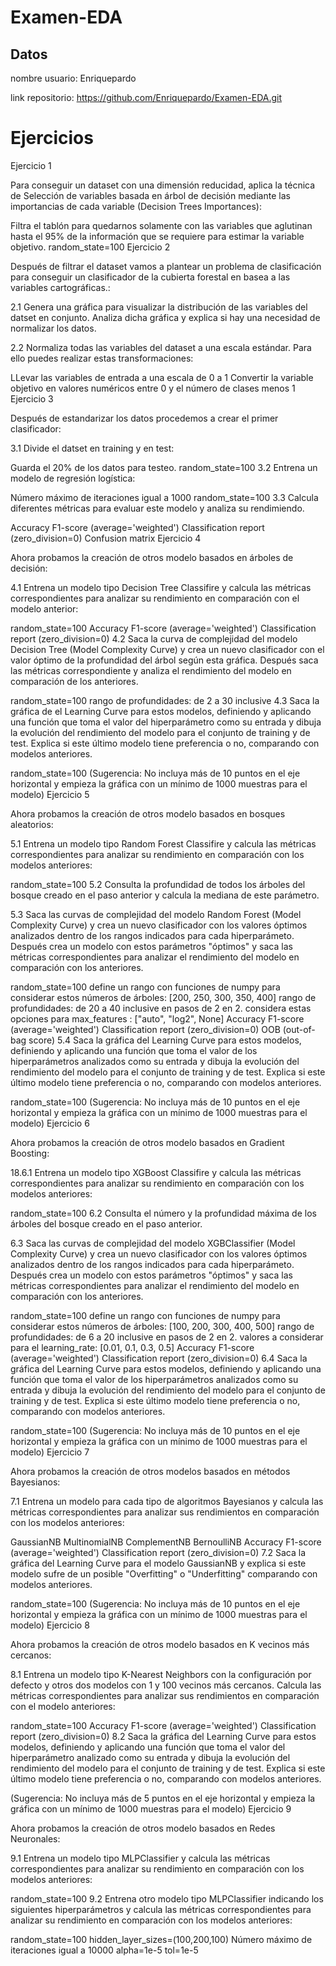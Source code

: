 # Examen-EDA

## Datos 

  nombre usuario: Enriquepardo
  
  link repositorio: https://github.com/Enriquepardo/Examen-EDA.git
  
  
#  Ejercicios
  Ejercicio 1

Para conseguir un dataset con una dimensión reducidad, aplica la técnica de Selección de variables basada en árbol de decisión mediante las importancias de cada variable (Decision Trees Importances):

Filtra el tablón para quedarnos solamente con las variables que aglutinan hasta el 95% de la información que se requiere para estimar la variable objetivo.
random_state=100
Ejercicio 2

Después de filtrar el dataset vamos a plantear un problema de clasificación para conseguir un clasificador de la cubierta forestal en basea a las variables cartográficas.:

2.1 Genera una gráfica para visualizar la distribución de las variables del datset en conjunto. Analiza dicha gráfica y explica si hay una necesidad de normalizar los datos.

2.2 Normaliza todas las variables del dataset a una escala estándar. Para ello puedes realizar estas transformaciones:

LLevar las variables de entrada a una escala de 0 a 1
Convertir la variable objetivo en valores numéricos entre 0 y el número de clases menos 1
Ejercicio 3

Después de estandarizar los datos procedemos a crear el primer clasificador:

3.1 Divide el datset en training y en test:

Guarda el 20% de los datos para testeo.
random_state=100
3.2 Entrena un modelo de regresión logística:

Número máximo de iteraciones igual a 1000
random_state=100
3.3 Calcula diferentes métricas para evaluar este modelo y analiza su rendimiendo.

Accuracy
F1-score (average='weighted')
Classification report (zero_division=0)
Confusion matrix
Ejercicio 4

Ahora probamos la creación de otros modelo basados en árboles de decisión:

4.1 Entrena un modelo tipo Decision Tree Classifire y calcula las métricas correspondientes para analizar su rendimiento en comparación con el modelo anterior:

random_state=100
Accuracy
F1-score (average='weighted')
Classification report (zero_division=0)
4.2 Saca la curva de complejidad del modelo Decision Tree (Model Complexity Curve) y crea un nuevo clasificador con el valor óptimo de la profundidad del árbol según esta gráfica. Después saca las métricas correspondiente y analiza el rendimiento del modelo en comparación de los anteriores.

random_state=100
rango de profundidades: de 2 a 30 inclusive
4.3 Saca la gráfica de el Learning Curve para estos modelos, definiendo y aplicando una función que toma el valor del hiperparámetro como su entrada y dibuja la evolución del rendimiento del modelo para el conjunto de training y de test. Explica si este último modelo tiene preferencia o no, comparando con modelos anteriores.

random_state=100
(Sugerencia: No incluya más de 10 puntos en el eje horizontal y empieza la gráfica con un mínimo de 1000 muestras para el modelo)
Ejercicio 5

Ahora probamos la creación de otros modelo basados en bosques aleatorios:

5.1 Entrena un modelo tipo Random Forest Classifire y calcula las métricas correspondientes para analizar su rendimiento en comparación con los modelos anteriores:

random_state=100
5.2 Consulta la profundidad de todos los árboles del bosque creado en el paso anterior y calcula la mediana de este parámetro.

5.3 Saca las curvas de complejidad del modelo Random Forest (Model Complexity Curve) y crea un nuevo clasificador con los valores óptimos analizados dentro de los rangos indicados para cada hiperparámeto. Después crea un modelo con estos parámetros "óptimos" y saca las métricas correspondientes para analizar el rendimiento del modelo en comparación con los anteriores.

random_state=100
define un rango con funciones de numpy para considerar estos números de árboles: [200, 250, 300, 350, 400]
rango de profundidades: de 20 a 40 inclusive en pasos de 2 en 2.
considera estas opciones para max_features : ["auto", "log2", None]
Accuracy
F1-score (average='weighted')
Classification report (zero_division=0)
OOB (out-of-bag score)
5.4 Saca la gráfica del Learning Curve para estos modelos, definiendo y aplicando una función que toma el valor de los hiperparámetros analizados como su entrada y dibuja la evolución del rendimiento del modelo para el conjunto de training y de test. Explica si este último modelo tiene preferencia o no, comparando con modelos anteriores.

random_state=100
(Sugerencia: No incluya más de 10 puntos en el eje horizontal y empieza la gráfica con un mínimo de 1000 muestras para el modelo)
Ejercicio 6

Ahora probamos la creación de otros modelo basados en Gradient Boosting:

18.6.1 Entrena un modelo tipo XGBoost Classifire y calcula las métricas correspondientes para analizar su rendimiento en comparación con los modelos anteriores:

random_state=100
6.2 Consulta el número y la profundidad máxima de los árboles del bosque creado en el paso anterior.

6.3 Saca las curvas de complejidad del modelo XGBClassifier (Model Complexity Curve) y crea un nuevo clasificador con los valores óptimos analizados dentro de los rangos indicados para cada hiperparámeto. Después crea un modelo con estos parámetros "óptimos" y saca las métricas correspondientes para analizar el rendimiento del modelo en comparación con los anteriores.

random_state=100
define un rango con funciones de numpy para considerar estos números de árboles: [100, 200, 300, 400, 500]
rango de profundidades: de 6 a 20 inclusive en pasos de 2 en 2.
valores a considerar para el learning_rate: [0.01, 0.1, 0.3, 0.5]
Accuracy
F1-score (average='weighted')
Classification report (zero_division=0)
6.4 Saca la gráfica del Learning Curve para estos modelos, definiendo y aplicando una función que toma el valor de los hiperparámetros analizados como su entrada y dibuja la evolución del rendimiento del modelo para el conjunto de training y de test. Explica si este último modelo tiene preferencia o no, comparando con modelos anteriores.

random_state=100
(Sugerencia: No incluya más de 10 puntos en el eje horizontal y empieza la gráfica con un mínimo de 1000 muestras para el modelo)
Ejercicio 7

Ahora probamos la creación de otros modelos basados en métodos Bayesianos:

7.1 Entrena un modelo para cada tipo de algoritmos Bayesianos y calcula las métricas correspondientes para analizar sus rendimientos en comparación con los modelos anteriores:

GaussianNB
MultinomialNB
ComplementNB
BernoulliNB
Accuracy
F1-score (average='weighted')
Classification report (zero_division=0)
7.2 Saca la gráfica del Learning Curve para el modelo GaussianNB y explica si este modelo sufre de un posible "Overfitting" o "Underfitting" comparando con modelos anteriores.

random_state=100
(Sugerencia: No incluya más de 10 puntos en el eje horizontal y empieza la gráfica con un mínimo de 1000 muestras para el modelo)
Ejercicio 8

Ahora probamos la creación de otros modelo basados en K vecinos más cercanos:

8.1 Entrena un modelo tipo K-Nearest Neighbors con la configuración por defecto y otros dos modelos con 1 y 100 vecinos más cercanos. Calcula las métricas correspondientes para analizar sus rendimientos en comparación con el modelo anteriores:

random_state=100
Accuracy
F1-score (average='weighted')
Classification report (zero_division=0)
8.2 Saca la gráfica del Learning Curve para estos modelos, definiendo y aplicando una función que toma el valor del hiperparámetro analizado como su entrada y dibuja la evolución del rendimiento del modelo para el conjunto de training y de test. Explica si este último modelo tiene preferencia o no, comparando con modelos anteriores.

(Sugerencia: No incluya más de 5 puntos en el eje horizontal y empieza la gráfica con un mínimo de 1000 muestras para el modelo)
Ejercicio 9

Ahora probamos la creación de otros modelo basados en Redes Neuronales:

9.1 Entrena un modelo tipo MLPClassifier y calcula las métricas correspondientes para analizar su rendimiento en comparación con los modelos anteriores:

random_state=100
9.2 Entrena otro modelo tipo MLPClassifier indicando los siguientes hiperparámetros y calcula las métricas correspondientes para analizar su rendimiento en comparación con los modelos anteriores:

random_state=100
hidden_layer_sizes=(100,200,100)
Número máximo de iteraciones igual a 10000
alpha=1e-5
tol=1e-5
